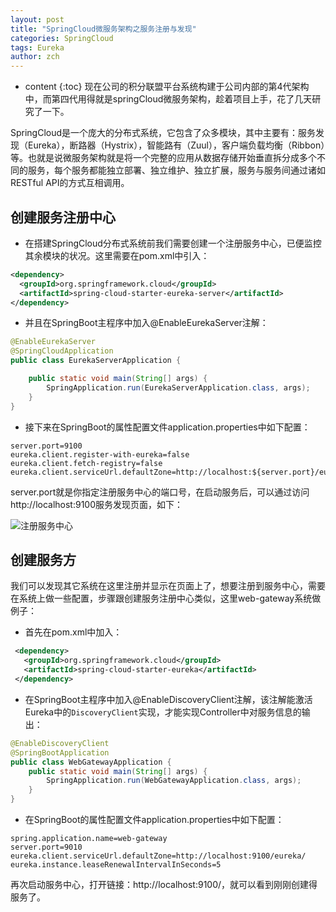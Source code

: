 ```yaml
---
layout: post
title: "SpringCloud微服务架构之服务注册与发现"
categories: SpringCloud
tags: Eureka
author: zch
---
```


* content
{:toc}
现在公司的积分联盟平台系统构建于公司内部的第4代架构中，而第四代用得就是springCloud微服务架构，趁着项目上手，花了几天研究了一下。

SpringCloud是一个庞大的分布式系统，它包含了众多模块，其中主要有：服务发现（Eureka），断路器（Hystrix），智能路有（Zuul），客户端负载均衡（Ribbon）等。也就是说微服务架构就是将一个完整的应用从数据存储开始垂直拆分成多个不同的服务，每个服务都能独立部署、独立维护、独立扩展，服务与服务间通过诸如RESTful API的方式互相调用。











## 创建服务注册中心

- 在搭建SpringCloud分布式系统前我们需要创建一个注册服务中心，已便监控其余模块的状况。这里需要在pom.xml中引入：


```xml
<dependency>
  <groupId>org.springframework.cloud</groupId>
  <artifactId>spring-cloud-starter-eureka-server</artifactId>
</dependency>
```

- 并且在SpringBoot主程序中加入@EnableEurekaServer注解：


```java
@EnableEurekaServer
@SpringCloudApplication
public class EurekaServerApplication {

    public static void main(String[] args) {
        SpringApplication.run(EurekaServerApplication.class, args);
    }
}
```

- 接下来在SpringBoot的属性配置文件application.properties中如下配置：


```properties
server.port=9100
eureka.client.register-with-eureka=false
eureka.client.fetch-registry=false
eureka.client.serviceUrl.defaultZone=http://localhost:${server.port}/eureka/
```

server.port就是你指定注册服务中心的端口号，在启动服务后，可以通过访问http://localhost:9100服务发现页面，如下：

![注册服务中心](https://raw.githubusercontent.com/objcoding/objcoding.github.io/master/images/springcloud.png)





## 创建服务方

我们可以发现其它系统在这里注册并显示在页面上了，想要注册到服务中心，需要在系统上做一些配置，步骤跟创建服务注册中心类似，这里web-gateway系统做例子：

- 首先在pom.xml中加入：


```xml
 <dependency>
   <groupId>org.springframework.cloud</groupId>
   <artifactId>spring-cloud-starter-eureka</artifactId>
 </dependency>
```

- 在SpringBoot主程序中加入@EnableDiscoveryClient注解，该注解能激活Eureka中的`DiscoveryClient`实现，才能实现Controller中对服务信息的输出：


```java
@EnableDiscoveryClient
@SpringBootApplication
public class WebGatewayApplication {
	public static void main(String[] args) {
		SpringApplication.run(WebGatewayApplication.class, args);
	}
}
```

- 在SpringBoot的属性配置文件application.properties中如下配置：


```properties
spring.application.name=web-gateway
server.port=9010
eureka.client.serviceUrl.defaultZone=http://localhost:9100/eureka/
eureka.instance.leaseRenewalIntervalInSeconds=5
```

再次启动服务中心，打开链接：http://localhost:9100/，就可以看到刚刚创建得服务了。
